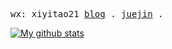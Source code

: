 <p>
  <samp>
    <a>wx: xiyitao21</a> 
  </samp>
  <samp>
    <a href="https://kid-1912.github.io/">blog</a> .
  </samp>
  <samp>
    <a href="https://juejin.cn/user/3008684729329512/posts">juejin</a> .
  </samp>
</p>

<a href="https://github.com/anuraghazra/github-readme-stats">
  <img align="center" src="https://github-readme-stats.anuraghazra1.vercel.app/api?username=KID-1912&layout=compact&show_icons=true&line_height=27&count_private=true" alt="My github stats" />

</a>  


<!--

Here are some ideas to get you started:

- 🔭 I’m currently working on ...
- 🌱 I’m currently learning ...
- 👯 I’m looking to collaborate on ...
- 🤔 I’m looking for help with ...
- 💬 Ask me about ...
- 📫 How to reach me: ...
- 😄 Pronouns: ...
- ⚡ Fun fact: ...
-->
